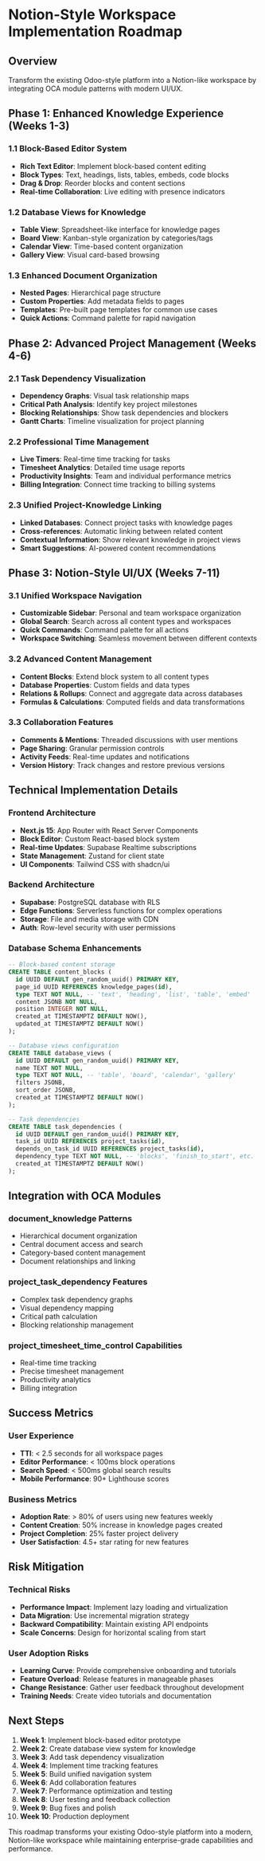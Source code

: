# Notion-Style Workspace Implementation Roadmap

## Overview

Transform the existing Odoo-style platform into a Notion-like workspace by integrating OCA module patterns with modern UI/UX.

## Phase 1: Enhanced Knowledge Experience (Weeks 1-3)

### 1.1 Block-Based Editor System

- **Rich Text Editor**: Implement block-based content editing
- **Block Types**: Text, headings, lists, tables, embeds, code blocks
- **Drag & Drop**: Reorder blocks and content sections
- **Real-time Collaboration**: Live editing with presence indicators

### 1.2 Database Views for Knowledge

- **Table View**: Spreadsheet-like interface for knowledge pages
- **Board View**: Kanban-style organization by categories/tags
- **Calendar View**: Time-based content organization
- **Gallery View**: Visual card-based browsing

### 1.3 Enhanced Document Organization

- **Nested Pages**: Hierarchical page structure
- **Custom Properties**: Add metadata fields to pages
- **Templates**: Pre-built page templates for common use cases
- **Quick Actions**: Command palette for rapid navigation

## Phase 2: Advanced Project Management (Weeks 4-6)

### 2.1 Task Dependency Visualization

- **Dependency Graphs**: Visual task relationship maps
- **Critical Path Analysis**: Identify key project milestones
- **Blocking Relationships**: Show task dependencies and blockers
- **Gantt Charts**: Timeline visualization for project planning

### 2.2 Professional Time Management

- **Live Timers**: Real-time time tracking for tasks
- **Timesheet Analytics**: Detailed time usage reports
- **Productivity Insights**: Team and individual performance metrics
- **Billing Integration**: Connect time tracking to billing systems

### 2.3 Unified Project-Knowledge Linking

- **Linked Databases**: Connect project tasks with knowledge pages
- **Cross-references**: Automatic linking between related content
- **Contextual Information**: Show relevant knowledge in project views
- **Smart Suggestions**: AI-powered content recommendations

## Phase 3: Notion-Style UI/UX (Weeks 7-11)

### 3.1 Unified Workspace Navigation

- **Customizable Sidebar**: Personal and team workspace organization
- **Global Search**: Search across all content types and workspaces
- **Quick Commands**: Command palette for all actions
- **Workspace Switching**: Seamless movement between different contexts

### 3.2 Advanced Content Management

- **Content Blocks**: Extend block system to all content types
- **Database Properties**: Custom fields and data types
- **Relations & Rollups**: Connect and aggregate data across databases
- **Formulas & Calculations**: Computed fields and data transformations

### 3.3 Collaboration Features

- **Comments & Mentions**: Threaded discussions with user mentions
- **Page Sharing**: Granular permission controls
- **Activity Feeds**: Real-time updates and notifications
- **Version History**: Track changes and restore previous versions

## Technical Implementation Details

### Frontend Architecture

- **Next.js 15**: App Router with React Server Components
- **Block Editor**: Custom React-based block system
- **Real-time Updates**: Supabase Realtime subscriptions
- **State Management**: Zustand for client state
- **UI Components**: Tailwind CSS with shadcn/ui

### Backend Architecture

- **Supabase**: PostgreSQL database with RLS
- **Edge Functions**: Serverless functions for complex operations
- **Storage**: File and media storage with CDN
- **Auth**: Row-level security with user permissions

### Database Schema Enhancements

```sql
-- Block-based content storage
CREATE TABLE content_blocks (
  id UUID DEFAULT gen_random_uuid() PRIMARY KEY,
  page_id UUID REFERENCES knowledge_pages(id),
  type TEXT NOT NULL, -- 'text', 'heading', 'list', 'table', 'embed'
  content JSONB NOT NULL,
  position INTEGER NOT NULL,
  created_at TIMESTAMPTZ DEFAULT NOW(),
  updated_at TIMESTAMPTZ DEFAULT NOW()
);

-- Database views configuration
CREATE TABLE database_views (
  id UUID DEFAULT gen_random_uuid() PRIMARY KEY,
  name TEXT NOT NULL,
  type TEXT NOT NULL, -- 'table', 'board', 'calendar', 'gallery'
  filters JSONB,
  sort_order JSONB,
  created_at TIMESTAMPTZ DEFAULT NOW()
);

-- Task dependencies
CREATE TABLE task_dependencies (
  id UUID DEFAULT gen_random_uuid() PRIMARY KEY,
  task_id UUID REFERENCES project_tasks(id),
  depends_on_task_id UUID REFERENCES project_tasks(id),
  dependency_type TEXT NOT NULL, -- 'blocks', 'finish_to_start', etc.
  created_at TIMESTAMPTZ DEFAULT NOW()
);
```

## Integration with OCA Modules

### document_knowledge Patterns

- Hierarchical document organization
- Central document access and search
- Category-based content management
- Document relationships and linking

### project_task_dependency Features

- Complex task dependency graphs
- Visual dependency mapping
- Critical path calculation
- Blocking relationship management

### project_timesheet_time_control Capabilities

- Real-time time tracking
- Precise timesheet management
- Productivity analytics
- Billing integration

## Success Metrics

### User Experience

- **TTI**: < 2.5 seconds for all workspace pages
- **Editor Performance**: < 100ms block operations
- **Search Speed**: < 500ms global search results
- **Mobile Performance**: 90+ Lighthouse scores

### Business Metrics

- **Adoption Rate**: > 80% of users using new features weekly
- **Content Creation**: 50% increase in knowledge pages created
- **Project Completion**: 25% faster project delivery
- **User Satisfaction**: 4.5+ star rating for new features

## Risk Mitigation

### Technical Risks

- **Performance Impact**: Implement lazy loading and virtualization
- **Data Migration**: Use incremental migration strategy
- **Backward Compatibility**: Maintain existing API endpoints
- **Scale Concerns**: Design for horizontal scaling from start

### User Adoption Risks

- **Learning Curve**: Provide comprehensive onboarding and tutorials
- **Feature Overload**: Release features in manageable phases
- **Change Resistance**: Gather user feedback throughout development
- **Training Needs**: Create video tutorials and documentation

## Next Steps

1. **Week 1**: Implement block-based editor prototype
2. **Week 2**: Create database view system for knowledge
3. **Week 3**: Add task dependency visualization
4. **Week 4**: Implement time tracking features
5. **Week 5**: Build unified navigation system
6. **Week 6**: Add collaboration features
7. **Week 7**: Performance optimization and testing
8. **Week 8**: User testing and feedback collection
9. **Week 9**: Bug fixes and polish
10. **Week 10**: Production deployment

This roadmap transforms your existing Odoo-style platform into a modern, Notion-like workspace while maintaining enterprise-grade capabilities and performance.
